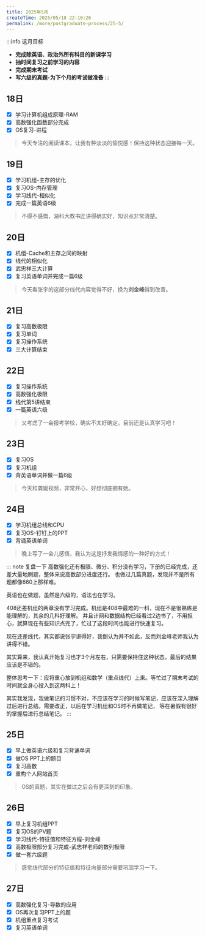 ```yaml
---
title: 2025年5月
createTime: 2025/05/18 22:10:26
permalink: /more/postgraduate-process/25-5/
---
```


:::info 这月目标
- **完成除英语、政治外所有科目的新课学习**
- **抽时间复习之前学习的内容**
- **完成期末考试**
- **写六级的真题-为下个月的考试做准备**
:::

## 18日
- [x] 学习计算机组成原理-RAM
- [x] 高数强化函数部分完成
- [x] OS复习-进程

> 今天专注的阅读课本，让我有种淡淡的愉悦感！保持这种状态迎接每一天。

## 19日
- [x] 学习机组-主存的优化
- [x] 复习OS-内存管理
- [x] 学习线代-相似化
- [x] 完成一篇英语6级

> 不得不感慨，湖科大教书匠讲得确实好，知识点非常清楚。

## 20日
- [x] 机组-Cache和主存之间的映射
- [x] 线代的相似化
- [x] 武忠祥三大计算
- [x] 复习英语单词并完成一篇6级

> 今天看张宇的这部分线代内容觉得不好，换为**刘金峰**得到改善。

## 21日
- [x] 复习高数极限
- [x] 复习单词
- [x] 复习操作系统
- [x] 三大计算结束

## 22日
- [x] 复习操作系统
- [x] 高数强化极限
- [x] 线代第5讲结束
- [x] 一篇英语六级

> 又考虑了一会报考学校，确实不太好确定，目前还是认真学习吧！

## 23日
- [x] 复习OS
- [x] 复习机组
- [x] 背英语单词并做一篇6级

> 今天和龚媛视频，非常开心，好想彻底拥有她。

## 24日
- [x] 学习机组总线和CPU
- [x] 复习OS-钉钉上的PPT
- [x] 背诵英语单词

> 晚上写了一会儿感悟，我认为这是抒发我情感的一种好的方式！

::: note 复盘一下
高数强化还有极限、微分、积分没有学习，下册的已经完成，还差大量地刷题，整体来说高数部分进度还行。
也做过几篇真题，发现并不是所有题都像660上那样难。

英语也在做题，虽然是六级的，语法也在学习。

408还差机组的两章没有学习完成。机组是408中最难的一科，现在不是很熟练是能理解的，其余的几科好理解。
并且计网和数据结构已经看过2边书了，不用担心，就算现在有些知识点完了，忙过了这段时间也能进行快速复习。

现在还差线代，其实都说张宇讲得好，我倒认为并不如此，反而刘金峰老师我认为讲得不错。

其实算来，我认真开始复习也才3个月左右，只需要保持住这种状态，最后的结果应该是不错的。

整体思考一下：应将重心放到机组和数学（重点线代）上来。等忙过了期末考试的时间就全身心投入到这两科上！

其实我发现，我做笔记的习惯不对，不应该在学习的时候写笔记，应该在深入理解过后进行总结。需要改正，以后在学习机组和OS时不再做笔记，
等在暑假有很好的掌握后进行总结笔记。
:::

## 25日
- [x] 早上做英语六级和复习背诵单词
- [x] 做OS PPT上的题目
- [x] 复习高数
- [x] 重构个人网站首页

> OS的真题，其实在做过之后会有更深刻的印象。

## 26日
- [x] 早上复习机组PPT
- [x] 复习OS的PV题
- [x] 学习线代-特征值和特征方程-刘金峰
- [x] 高数极限部分复习完成-武忠祥老师的数列极限
- [x] 做一套六级题

> 感觉线代部分的特征值和特征向量部分需要巩固学习一下。

## 27日
- [x] 高数强化复习-导数的应用
- [x] OS再次复习PPT上的题
- [x] 机组重点复习考试
- [x] 复习英语单词